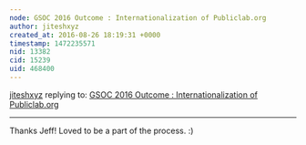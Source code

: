 ```yaml
---
node: GSOC 2016 Outcome : Internationalization of Publiclab.org
author: jiteshxyz
created_at: 2016-08-26 18:19:31 +0000
timestamp: 1472235571
nid: 13382
cid: 15239
uid: 468400
---
```




[jiteshxyz](../profile/jiteshxyz) replying to: [GSOC 2016 Outcome : Internationalization of Publiclab.org](../notes/jiteshxyz/08-22-2016/gsoc-2016-outcome-internationalization-of-publiclab-org)

----
Thanks Jeff! Loved to be a part of the process. :)